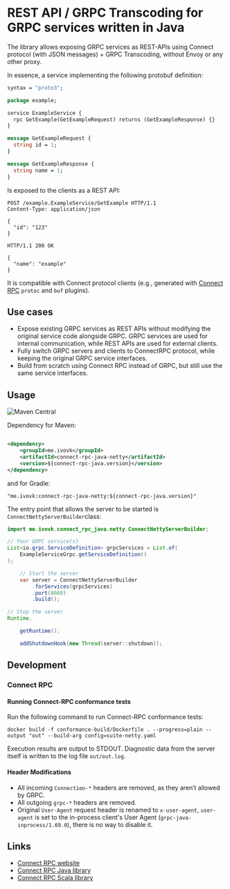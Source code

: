 # REST API / GRPC Transcoding for GRPC services written in Java

The library allows exposing GRPC services as REST-APIs using Connect protocol (with JSON messages) + GRPC Transcoding,
without Envoy or any other proxy.

In essence, a service implementing the following protobuf definition:

```protobuf
syntax = "proto3";

package example;

service ExampleService {
  rpc GetExample(GetExampleRequest) returns (GetExampleResponse) {}
}

message GetExampleRequest {
  string id = 1;
}

message GetExampleResponse {
  string name = 1;
}
```

Is exposed to the clients as a REST API:

```http
POST /example.ExampleService/GetExample HTTP/1.1
Content-Type: application/json

{
  "id": "123"
}

HTTP/1.1 200 OK

{
  "name": "example"
}
```

It is compatible with Connect protocol clients (e.g., generated with [Connect RPC](https://connectrpc.com) `protoc` and
`buf` plugins).

## Use cases

* Expose existing GRPC services as REST APIs without modifying the original service code alongside GRPC. GRPC services
  are used for internal communication, while REST APIs are used for external clients.
* Fully switch GRPC servers and clients to ConnectRPC protocol, while keeping the original GRPC service interfaces.
* Build from scratch using Connect RPC instead of GRPC, but still use the same service interfaces.

## Usage

![Maven Central](https://img.shields.io/maven-central/v/me.ivovk/connect-rpc-java-netty?style=flat-square&color=green)

Dependency for Maven:

```xml

<dependency>
    <groupId>me.ivovk</groupId>
    <artifactId>connect-rpc-java-netty</artifactId>
    <version>${connect-rpc-java.version}</version>
</dependency>
```

and for Gradle:

```
"me.ivovk:connect-rpc-java-netty:${connect-rpc-java.version}"
```

The entry point that allows the server to be started is `ConnectNettyServerBuilder`class:

```java
import me.ivovk.connect_rpc_java.netty.ConnectNettyServerBuilder;

// Your GRPC service(s)
List<io.grpc.ServiceDefinition> grpcServices = List.of(
    ExampleServiceGrpc.getServiceDefinition()
);

    // Start the server
    var server = ConnectNettyServerBuilder
        .forServices(grpcServices)
        .port(8080)
        .build();

// Stop the server
Runtime.

    getRuntime().

    addShutdownHook(new Thread(server::shutdown));
```

## Development

### Connect RPC

#### Running Connect-RPC conformance tests

Run the following command to run Connect-RPC conformance tests:

```shell
docker build -f conformance-build/Dockerfile . --progress=plain --output "out" --build-arg config=suite-netty.yaml
```

Execution results are output to STDOUT.
Diagnostic data from the server itself is written to the log file `out/out.log`.

#### Header Modifications

* All incoming `Connection-*` headers are removed, as they aren’t allowed by GRPC.
* All outgoing `grpc-*` headers are removed.
* Original `User-Agent` request header is renamed to `x-user-agent`,
  `user-agent` is set to the in-process client's User Agent (`grpc-java-inprocess/1.69.0`),
  there is no way to disable it.

## Links

* [Connect RPC website](https://connectrpc.com)
* [Connect RPC Java library](https://github.com/igor-vovk/connect-rpc-java/)
* [Connect RPC Scala library](https://github.com/igor-vovk/connect-rpc-scala)